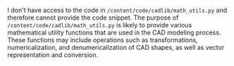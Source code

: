 I don't have access to the code in `/content/code/cadlib/math_utils.py` and therefore cannot provide the code snippet. The purpose of `/content/code/cadlib/math_utils.py` is likely to provide various mathematical utility functions that are used in the CAD modeling process. These functions may include operations such as transformations, numericalization, and denumericalization of CAD shapes, as well as vector representation and conversion.